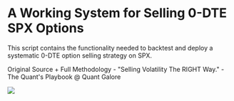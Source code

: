 # A Working System for Selling 0-DTE SPX Options
This script contains the functionality needed to backtest and deploy a systematic 0-DTE option selling strategy on SPX.

Original Source + Full Methodology - "Selling Volatility The RIGHT Way." - The Quant's Playbook @ Quant Galore

<img src = "https://github.com/quantgalore/selling-volatility/blob/main/historical-premium.png">
